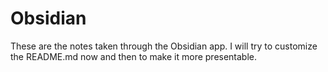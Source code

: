 # Obsidian
These are the notes taken through the Obsidian app. I will try to customize the README.md now and then to make it more presentable.
